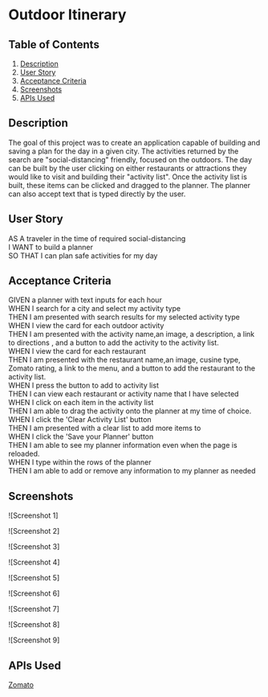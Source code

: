 # Outdoor Itinerary
 

## Table of Contents
1. [Description](#description)
2. [User Story](#user-story)
3. [Acceptance Criteria](#acceptance-criteria)
4. [Screenshots](#screenshots)
5. [APIs Used](#apis-used)

## Description
The goal of this project was to create an application capable of building and saving a plan for the day in a given city. The activities returned by the search are "social-distancing" friendly, focused on the outdoors. The day can be built by the user clicking on either restaurants or attractions they would like to visit and building their "activity list". Once the activity list is built, these items can be clicked and dragged to the planner. The planner can also accept text that is typed directly by the user.
## User Story

AS A traveler in the time of required social-distancing  
I WANT to build a planner   
SO THAT I can plan safe activities for my day  

## Acceptance Criteria

GIVEN a planner with text inputs for each hour  
WHEN I search for a city and select my activity type  
THEN I am presented with search results for my selected activity type  
WHEN I view the card for each outdoor activity  
THEN I am presented with the activity name,an image, a description, a link to directions , and a button to add the activity to the activity list.  
WHEN I view the card for each restaurant  
THEN I am presented with the restaurant name,an image, cusine type, Zomato rating, a link to the menu, and a button to add the restaurant to the activity list.  
WHEN I press the button to add to activity list  
THEN I can view each restaurant or activity name that I have selected  
WHEN I click on each item in the activity list  
THEN I am able to drag the activity onto the planner at my time of choice.  
WHEN I click the 'Clear Activity List' button  
THEN I am presented with a clear list to add more items to  
WHEN I click the 'Save your Planner' button  
THEN I am able to see my planner information even when the page is reloaded.  
WHEN I type within the rows of the planner  
THEN I am able to add or remove any information to my planner as needed  

## Screenshots



![Screenshot 1]



![Screenshot 2]

![Screenshot 3]

![Screenshot 4]


![Screenshot 5]


![Screenshot 6]



![Screenshot 7]


![Screenshot 8]



![Screenshot 9]

## APIs Used

[Zomato](https://developers.zomato.com/api#headline1)
